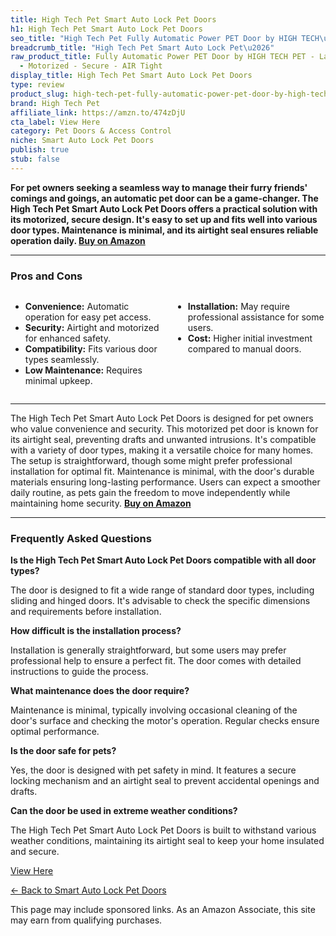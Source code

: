 ```yaml
---
title: High Tech Pet Smart Auto Lock Pet Doors
h1: High Tech Pet Smart Auto Lock Pet Doors
seo_title: "High Tech Pet Fully Automatic Power PET Door by HIGH TECH\u2026"
breadcrumb_title: "High Tech Pet Smart Auto Lock Pet\u2026"
raw_product_title: Fully Automatic Power PET Door by HIGH TECH PET - Large - PET Operated
  - Motorized - Secure - AIR Tight
display_title: High Tech Pet Smart Auto Lock Pet Doors
type: review
product_slug: high-tech-pet-fully-automatic-power-pet-door-by-high-tech-pet-large-pet-56282999
brand: High Tech Pet
affiliate_link: https://amzn.to/474zDjU
cta_label: View Here
category: Pet Doors & Access Control
niche: Smart Auto Lock Pet Doors
publish: true
stub: false
---
```


<div id="intro" class="full-width">
  <p><strong>For pet owners seeking a seamless way to manage their furry friends' comings and goings, an automatic pet door can be a game-changer. The High Tech Pet Smart Auto Lock Pet Doors offers a practical solution with its motorized, secure design. It's easy to set up and fits well into various door types. Maintenance is minimal, and its airtight seal ensures reliable operation daily. <a href="https://amzn.to/474zDjU" rel="nofollow sponsored noopener" target="_blank"><strong>Buy on Amazon</strong></a></strong></p>
</div>

<hr />
<h3 id="pros-cons">Pros and Cons</h3>
<div class="pc-grid" style="display:grid;grid-template-columns:1fr 1fr;gap:16px;">
  <ul>
    <li><strong>Convenience:</strong> Automatic operation for easy pet access.</li>
    <li><strong>Security:</strong> Airtight and motorized for enhanced safety.</li>
    <li><strong>Compatibility:</strong> Fits various door types seamlessly.</li>
    <li><strong>Low Maintenance:</strong> Requires minimal upkeep.</li>
  </ul>
  <ul>
    <li><strong>Installation:</strong> May require professional assistance for some users.</li>
    <li><strong>Cost:</strong> Higher initial investment compared to manual doors.</li>
  </ul>
</div>
<hr />

<div class="full-width">
  <p>The High Tech Pet Smart Auto Lock Pet Doors is designed for pet owners who value convenience and security. This motorized pet door is known for its airtight seal, preventing drafts and unwanted intrusions. It's compatible with a variety of door types, making it a versatile choice for many homes. The setup is straightforward, though some might prefer professional installation for optimal fit. Maintenance is minimal, with the door's durable materials ensuring long-lasting performance. Users can expect a smoother daily routine, as pets gain the freedom to move independently while maintaining home security. <a href="https://amzn.to/474zDjU" rel="nofollow sponsored noopener" target="_blank"><strong>Buy on Amazon</strong></a></p>
</div>

<hr />
<h3 id="faqs">Frequently Asked Questions</h3>

<p><strong>Is the High Tech Pet Smart Auto Lock Pet Doors compatible with all door types?</strong></p>
<p>The door is designed to fit a wide range of standard door types, including sliding and hinged doors. It's advisable to check the specific dimensions and requirements before installation.</p>

<p><strong>How difficult is the installation process?</strong></p>
<p>Installation is generally straightforward, but some users may prefer professional help to ensure a perfect fit. The door comes with detailed instructions to guide the process.</p>

<p><strong>What maintenance does the door require?</strong></p>
<p>Maintenance is minimal, typically involving occasional cleaning of the door's surface and checking the motor's operation. Regular checks ensure optimal performance.</p>

<p><strong>Is the door safe for pets?</strong></p>
<p>Yes, the door is designed with pet safety in mind. It features a secure locking mechanism and an airtight seal to prevent accidental openings and drafts.</p>

<p><strong>Can the door be used in extreme weather conditions?</strong></p>
<p>The High Tech Pet Smart Auto Lock Pet Doors is built to withstand various weather conditions, maintaining its airtight seal to keep your home insulated and secure.</p>
<p><a class="btn" href="https://amzn.to/474zDjU" target="_blank" rel="nofollow sponsored noopener">View Here</a></p>
<p><a href="/roundups/pet-doors-access-control/smart-auto-lock-pet-doors/">← Back to Smart Auto Lock Pet Doors</a></p>
<aside class="disclosure">This page may include sponsored links. As an Amazon Associate, this site may earn from qualifying purchases.</aside>
